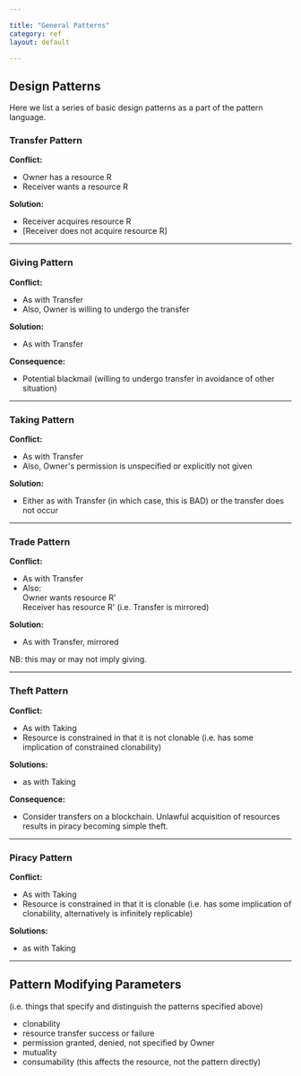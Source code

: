 ```yaml
---

title: "General Patterns"
category: ref
layout: default

---
```


## Design Patterns

Here we list a series of basic design patterns as a part of the pattern language.


### Transfer Pattern

**Conflict:**

* Owner has a resource R
* Receiver wants a resource R

**Solution:**

* Receiver acquires resource R
* [Receiver does not acquire resource R]

----------------------


### Giving Pattern

**Conflict:**
* As with Transfer
* Also, Owner is willing to undergo the transfer

**Solution:**
* As with Transfer

**Consequence:**
* Potential blackmail (willing to undergo transfer in avoidance of other situation)



---------------------

### Taking Pattern

**Conflict:**
* As with Transfer
* Also, Owner's permission is unspecified or explicitly not given

**Solution:**
* Either as with Transfer (in which case, this is BAD) or the transfer does not occur


---------------------

### Trade Pattern

**Conflict:**
* As with Transfer
* Also:  
   Owner wants resource R'  
   Receiver  has  resource R'
(i.e. Transfer is mirrored)

**Solution:**
* As with Transfer, mirrored

NB: this may or may not imply giving.

---------------------

### Theft Pattern

**Conflict:**
* As with Taking
* Resource is constrained in that it is not clonable (i.e. has some implication of constrained clonability)

**Solutions:**
* as with Taking

**Consequence:**
* Consider transfers on a blockchain. Unlawful acquisition of resources results in piracy becoming simple theft.


---------------------

### Piracy Pattern

**Conflict:**
* As with Taking
* Resource is constrained in that it is clonable (i.e. has some implication of clonability, alternatively is infinitely replicable)

**Solutions:**
* as with Taking

---------------------

## Pattern Modifying Parameters

(i.e. things that specify and distinguish the patterns specified above)
* clonability
* resource transfer success or failure
* permission granted, denied, not specified by Owner
* mutuality
* consumability (this affects the resource, not the pattern directly)
